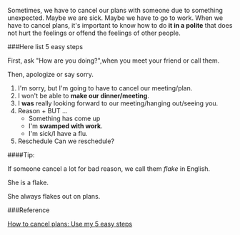 
Sometimes, we have to cancel our plans with someone due to something unexpected. Maybe we are sick. Maybe we have to go to work. When we have to cancel plans, it's important to know how to do **it in a polite** that does not hurt the feelings or offend the feelings of other people.

###Here list 5 easy steps

First, ask "How are you doing?",when you meet your friend or call them.

Then, apologize or say sorry.

1. I'm sorry, but I'm going to have to cancel our meeting/plan.
2. I won't be able to **make our dinner/meeting**.
3. I **was** really looking forward to our meeting/hanging out/seeing you.
4. Reason + BUT ...
   - Something has come up
   - I'm **swamped with work**.
   - I'm sick/I have a flu.
5. Reschedule
   Can we reschedule?



####Tip:

If someone cancel a lot for bad reason, we call them *flake* in English. 

She is a flake.

She always flakes out on plans.

###Reference

[How to cancel plans: Use my 5 easy steps](https://www.engvid.com/how-to-cancel-plans-5-steps/)



